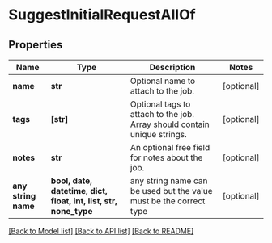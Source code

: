 # SuggestInitialRequestAllOf


## Properties
Name | Type | Description | Notes
------------ | ------------- | ------------- | -------------
**name** | **str** | Optional name to attach to the job. | [optional] 
**tags** | **[str]** | Optional tags to attach to the job. Array should contain unique strings.  | [optional] 
**notes** | **str** | An optional free field for notes about the job. | [optional] 
**any string name** | **bool, date, datetime, dict, float, int, list, str, none_type** | any string name can be used but the value must be the correct type | [optional]

[[Back to Model list]](../README.md#documentation-for-models) [[Back to API list]](../README.md#documentation-for-api-endpoints) [[Back to README]](../README.md)


